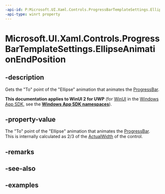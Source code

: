 ```yaml
---
-api-id: P:Microsoft.UI.Xaml.Controls.ProgressBarTemplateSettings.EllipseAnimationEndPosition
-api-type: winrt property
---
```


# Microsoft.UI.Xaml.Controls.ProgressBarTemplateSettings.EllipseAnimationEndPosition

<!--
public double EllipseAnimationEndPosition { get; set; }
-->


## -description

Gets the "To" point of the "Ellipse" animation that animates the [ProgressBar](progressbar.md).

**This documentation applies to WinUI 2 for UWP** (for [WinUI](/windows/apps/winui/winui3/) in the [Windows App SDK](/windows/apps/windows-app-sdk/), see the **[Windows App SDK namespaces](/windows/windows-app-sdk/api/winrt/)**).

## -property-value

The "To" point of the "Ellipse" animation that animates the [ProgressBar](progressbar.md). This is internally calculated as 2/3 of the [ActualWidth](/uwp/api/windows.ui.xaml.frameworkelement.actualwidth) of the control. 

## -remarks

## -see-also

## -examples


